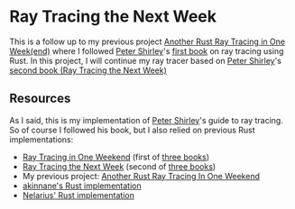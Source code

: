 # Ray Tracing the Next Week

This is a follow up to my previous project [Another Rust Ray Tracing in One Week(end)](https://github.com/NicolasGuillaumeSoulie/AnotherRustRayTracingInOneWeekend.git) where I followed [Peter Shirley](https://github.com/petershirley)'s [first book](https://raytracing.github.io/books/RayTracingInOneWeekend.html) on ray tracing using Rust. 
In this project, I will continue my ray tracer based on [Peter Shirley](https://github.com/petershirley)'s [second book (Ray Tracing the Next Week)](https://raytracing.github.io/books/RayTracingInOneWeekend.html)

## Resources

As I said, this is my implementation of [Peter Shirley](https://github.com/petershirley)'s guide to ray tracing. So of course I followed his book, but I also relied on previous Rust implementations:

- [Ray Tracing in One Weekend](https://raytracing.github.io/books/RayTracingInOneWeekend.html) (first of [three books](https://github.com/RayTracing/raytracing.github.io)) 
- [Ray Tracing the Next Week](https://raytracing.github.io/books/RayTracingInOneWeekend.html) (second of [three books](https://github.com/RayTracing/raytracing.github.io))
- My previous project: [Another Rust Ray Tracing In One Weekend](https://github.com/NicolasGuillaumeSoulie/AnotherRustRayTracingInOneWeekend.git)
- [akinnane's Rust implementation](https://github.com/akinnane/RayTracingInOneWeekend)
- [Nelarius' Rust implementation](https://github.com/Nelarius/weekend-raytracer-rust)
